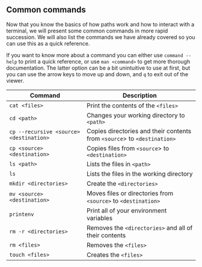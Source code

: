 ## Common commands

Now that you know the basics of how paths work and how to interact with a terminal, we will present some common commands in more rapid succession. We will also list the commands we have already covered so you can use this as a quick reference.

If you want to know more about a command you can either use `command --help` to print a quick reference, or use `man <command>` to get more thorough documentation. The latter option can be a bit unintuitive to use at first, but you can use the arrow keys to move up and down, and `q` to exit out of the viewer.

| Command                                 | Description                                                              |
|-----------------------------------------|--------------------------------------------------------------------------|
| `cat <files>`                           | Print the contents of the `<files>`                                      |
| `cd <path>`                             | Changes your working directory to `<path>`                               |
| `cp --recursive <source> <destination>` | Copies directories and their contents from `<source`> to `<destination>` |
| `cp <source> <destination>`             | Copies files from `<source`> to `<destination>`                          |
| `ls <path>`                             | Lists the files in `<path>`                                              |
| `ls`                                    | Lists the files in the working directory                                 |
| `mkdir <directories>`                   | Create the `<directories>`                                               |
| `mv <source> <destination>`             | Moves files or directories from `<source>` to `<destination>`            |
| `printenv`                              | Print all of your environment variables                                  |
| `rm -r <directories>`                   | Removes the `<directories>` and all of their contents                    |
| `rm <files>`                            | Removes the `<files>`                                                    |
| `touch <files>`                         | Creates the `<files>`                                                    |
